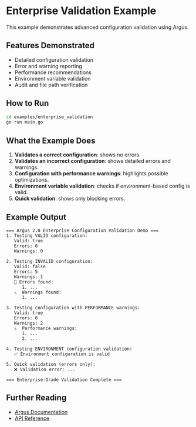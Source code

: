 
# Enterprise Validation Example

This example demonstrates advanced configuration validation using Argus.

## Features Demonstrated
- Detailed configuration validation
- Error and warning reporting
- Performance recommendations
- Environment variable validation
- Audit and file path verification

## How to Run
```bash
cd examples/enterprise_validation
go run main.go
```

## What the Example Does
1. **Validates a correct configuration**: shows no errors.
2. **Validates an incorrect configuration**: shows detailed errors and warnings.
3. **Configuration with performance warnings**: highlights possible optimizations.
4. **Environment variable validation**: checks if environment-based config is valid.
5. **Quick validation**: shows only blocking errors.

## Example Output
```
=== Argus 2.0 Enterprise Configuration Validation Demo ===
1. Testing VALID configuration:
   Valid: true
   Errors: 0
   Warnings: 0

2. Testing INVALID configuration:
   Valid: false
   Errors: 5
   Warnings: 1
   🚫 Errors found:
      1. ...
   ⚠️  Warnings found:
      1. ...

3. Testing configuration with PERFORMANCE warnings:
   Valid: true
   Errors: 0
   Warnings: 2
   ⚠️  Performance warnings:
      1. ...
      2. ...

4. Testing ENVIRONMENT configuration validation:
   ✅ Environment configuration is valid

5. Quick validation (errors only):
   ❌ Validation error: ...

=== Enterprise-Grade Validation Complete ===
```

## Further Reading
- [Argus Documentation](../../docs/CONFIG_BINDING.md)
- [API Reference](../../docs/API.md)
